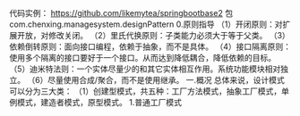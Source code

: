 代码实例：
https://github.com/likemytea/springbootbase2
包 com.chenxing.managesystem.designPattern
0.原则指导
（1）开闭原则：对扩展开放，对修改关闭。
（2）里氏代换原则：子类能力必须大于等于父类。
（3）依赖倒转原则：面向接口编程，依赖于抽象，而不是具体。
（4）接口隔离原则：使用多个隔离的接口要好于一个接口。从而达到降低耦合，降低依赖的目标。
（5）迪米特法则：一个实体尽量少的和其它实体相互作用。系统功能模块相对独立。
（6）尽量使用合成/聚合，而不是使用继承。
一.概况
总体来说，设计模式可以分为三大类：
（1）创建型模式，共五种：工厂方法模式，抽象工厂模式，单例模式，建造者模式，原型模式。
1.普通工厂模式
  